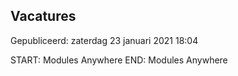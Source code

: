 


Vacatures
----------





 Gepubliceerd: zaterdag 23 januari 2021 18:04
   



 START: Modules Anywhere 
 END: Modules Anywhere 


